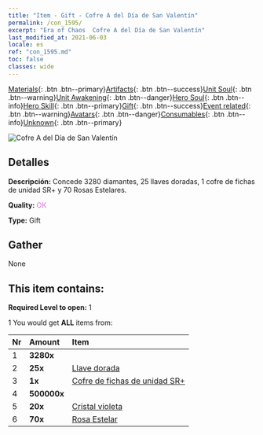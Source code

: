 ```yaml
---
title: "Item - Gift - Cofre A del Día de San Valentín"
permalink: /con_1595/
excerpt: "Era of Chaos  Cofre A del Día de San Valentín"
last_modified_at: 2021-06-03
locale: es
ref: "con_1595.md"
toc: false
classes: wide
---
```

 [Materials](/ItemsES/){: .btn .btn--primary}[Artifacts](/ItemsES/Artifacts/){: .btn .btn--success}[Unit Soul](/ItemsES/UnitSoul/){: .btn .btn--warning}[Unit Awakening](/ItemsES/UnitAwakening/){: .btn .btn--danger}[Hero Soul](/ItemsES/HeroSoul/){: .btn .btn--info}[Hero Skill](/ItemsES/HeroSkill/){: .btn .btn--primary}[Gift](/ItemsES/Gift/){: .btn .btn--success}[Event related](/ItemsES/Events/){: .btn .btn--warning}[Avatars](/ItemsES/Avatars/){: .btn .btn--danger}[Consumables](/ItemsES/Consumables/){: .btn .btn--info}[Unknown](/ItemsES/Unknown/){: .btn .btn--primary}

 ![Cofre A del Día de San Valentín](/images/t/i_907207.png)

## Detalles
 **Descripción:** Concede 3280 diamantes, 25 llaves doradas, 1 cofre de fichas de unidad SR+ y 70 Rosas Estelares.

 **Quality:** <span style="color: #DA70D6">OK</span>

 **Type:** Gift

## Gather

  None

## This item contains:

 **Required Level to open:** 1

 1 You would get **ALL** items  from:

  | Nr | Amount |     Item    |
  |:---|:-------|:------------|
  | 1 |  **3280x** | <i class="fas fa-gem"/> |  | 
  | 2 |  **25x** | [Llave dorada](/ItemsES/con_783/) |  | 
  | 3 |  **1x** | [Cofre de fichas de unidad SR+](/ItemsES/con_1598/) |  | 
  | 4 |  **500000x** | <i class="fas fa-coins"/> |  | 
  | 5 |  **20x** | [Cristal violeta](/ItemsES/con_720/) |  | 
  | 6 |  **70x** | [Rosa Estelar](/ItemsES/con_812/) |  | 
